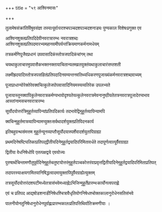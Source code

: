 +++
title = "५९ आश्विनमासः"

+++

तुलामेषसंक्रांतिर्विषुवसंज्ञा तस्याःपूर्वाःपराश्चपञ्चदशपञ्चदशनाड्यः पुण्यकाल विशेषःप्रगुक्त एव

आश्विनशुक्लप्रतिपदिदेवीनवरात्रारम्भः नवरात्रशब्दः आश्विनशुक्लप्रतिपदमारभ्यमहानवमीपर्यन्तंक्रियमाणकर्मनामधेयम्

तत्रकर्मणिपूजैवप्रधानं उपवासादिकंस्तोत्रजपादिकंचांगम् तथा

चयथाकुलाचारमुपवासैकभक्तनक्तायाचितान्यतमव्रतयुक्तंयथाकुलाचारंसप्तशती

लक्ष्मीह्रदयादिस्तोत्रजपसहितंप्रतिपदादिनवम्यन्तनवतिथ्यधिकरणपूजाख्यंकर्मनवरात्रशब्दवाच्यम्

पूजाप्राधान्योरेक्तेरेवक्वचित्कुलेजपोपवासादिनियमस्यव्यतिरेक उपलभ्यते

पूजायास्तुनक्वापिकुलेनवरात्रकर्मण्यभावोदृश्यतेयत्कुलेनवरात्रमेवनानुष्ठीयतेतत्रनवरात्रपूजादेरप्यभाव आस्तांनामसचनवरात्रारम्भः

सूर्योदयोत्तरंत्रिमुहूर्तव्यापिन्यांप्रतिपदिकार्यः तदभावेद्विमुहूर्तव्यापिन्यामपि

क्वचिन्मुहूर्तमात्रव्यापिन्यामप्युक्तःसर्वथादर्शयुक्तप्रतिपिदनकार्य

इतिबहुग्रन्थसंमत्तम मुहूर्तन्यूनव्याप्तौसूर्योदयास्पर्शेवादर्शयुतापिग्राह्या

प्रथमदिनेषष्टिघतिकाप्रतिपद्द्वीतीयदिनेमुहूर्तद्वयादिपरिमितावर्धते तदापूर्णत्वात्पूर्वैवग्राह्या

द्वितीया वेधनिषेधोपि एतत्पक्षद्वये एवयोज्यः

पुरुषार्थचिन्तामणौतुपूर्वदिनेमुहूर्तचतुष्टयोत्तरंमुहूर्तपञ्चकोत्तरंवाप्रवृत्तद्वितीयादिनेमुहूर्तद्वयादिपरिमिताप्रतिपत्

तदापरस्याःक्षयगामितयानिषिद्धत्वादमायुक्तापिपूर्वैवग्राह्येत्युक्तम्

तत्रसूर्योदयोत्तरंदशघटीमध्येतत्रासंभवेमध्याह्नेऽभिजिन्मुहूर्तेप्रारम्भःकार्योनत्वपराह्णे

एवं च प्रतिपद आद्यषोडशनाडीनिषेधश्चित्रावैधृतियोगनिषेधश्चोक्तकालानुरोधेनसतिसंभवे

पालनीयोनतुनिषेधानुरोधेनपूर्वाह्णःप्रारम्भकालःप्रतिपत्तिथिर्वातिक्रमणीयाः ।
